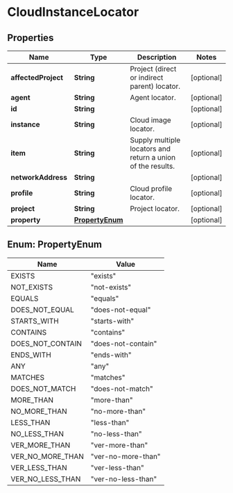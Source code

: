 
# CloudInstanceLocator

## Properties
Name | Type | Description | Notes
------------ | ------------- | ------------- | -------------
**affectedProject** | **String** | Project (direct or indirect parent) locator. |  [optional]
**agent** | **String** | Agent locator. |  [optional]
**id** | **String** |  |  [optional]
**instance** | **String** | Cloud image locator. |  [optional]
**item** | **String** | Supply multiple locators and return a union of the results. |  [optional]
**networkAddress** | **String** |  |  [optional]
**profile** | **String** | Cloud profile locator. |  [optional]
**project** | **String** | Project locator. |  [optional]
**property** | [**PropertyEnum**](#PropertyEnum) |  |  [optional]


<a name="PropertyEnum"></a>
## Enum: PropertyEnum
Name | Value
---- | -----
EXISTS | &quot;exists&quot;
NOT_EXISTS | &quot;not-exists&quot;
EQUALS | &quot;equals&quot;
DOES_NOT_EQUAL | &quot;does-not-equal&quot;
STARTS_WITH | &quot;starts-with&quot;
CONTAINS | &quot;contains&quot;
DOES_NOT_CONTAIN | &quot;does-not-contain&quot;
ENDS_WITH | &quot;ends-with&quot;
ANY | &quot;any&quot;
MATCHES | &quot;matches&quot;
DOES_NOT_MATCH | &quot;does-not-match&quot;
MORE_THAN | &quot;more-than&quot;
NO_MORE_THAN | &quot;no-more-than&quot;
LESS_THAN | &quot;less-than&quot;
NO_LESS_THAN | &quot;no-less-than&quot;
VER_MORE_THAN | &quot;ver-more-than&quot;
VER_NO_MORE_THAN | &quot;ver-no-more-than&quot;
VER_LESS_THAN | &quot;ver-less-than&quot;
VER_NO_LESS_THAN | &quot;ver-no-less-than&quot;



